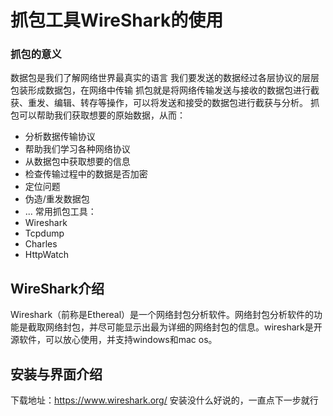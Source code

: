# 抓包工具WireShark的使用
### 抓包的意义
数据包是我们了解网络世界最真实的语言
我们要发送的数据经过各层协议的层层包装形成数据包，在网络中传输
抓包就是将网络传输发送与接收的数据包进行截获、重发、编辑、转存等操作，可以将发送和接受的数据包进行截获与分析。
抓包可以帮助我们获取想要的原始数据，从而：
- 分析数据传输协议
- 帮助我们学习各种网络协议
- 从数据包中获取想要的信息
- 检查传输过程中的数据是否加密
- 定位问题
- 伪造/重发数据包
- ...
常用抓包工具：
- Wireshark
- Tcpdump
- Charles
- HttpWatch
## WireShark介绍

Wireshark（前称是Ethereal）是一个网络封包分析软件。网络封包分析软件的功能是截取网络封包，并尽可能显示出最为详细的网络封包的信息。wireshark是开源软件，可以放心使用，并支持windows和mac os。
## 安装与界面介绍
下载地址：https://www.wireshark.org/
安装没什么好说的，一直点下一步就行


